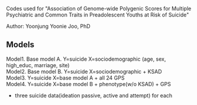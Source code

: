 Codes used for "Association of Genome-wide Polygenic Scores for Multiple Psychiatric and Common Traits in Preadolescent Youths at Risk of Suicide"

Author: Yoonjung Yoonie Joo, PhD 

## Models
Model1. Base model A. Y=suicide X=sociodemographic (age, sex, high_educ, marriage, site)    
Model2. Base model B. Y=suicide X=sociodemographic + KSAD   
Model3. Y=suicide X=base model A + all 24 GPS        
Model4. Y=suicide X=base model B + phenotype(w/o KSAD) + GPS    
- three suicide data(ideation passive, active and attempt) for each     
 
